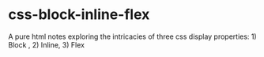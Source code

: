 # css-block-inline-flex
A pure html notes exploring the intricacies of three css display properties: 1) Block , 2) Inline, 3) Flex
